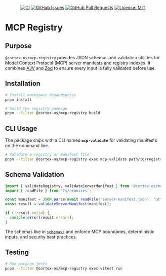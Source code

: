 <div align="center">

[![CI](https://github.com/cortex-os/cortex-os/actions/workflows/ci.yml/badge.svg)](https://github.com/cortex-os/cortex-os/actions/workflows/ci.yml)
[![GitHub Issues](https://img.shields.io/github/issues/cortex-os/cortex-os)](https://github.com/cortex-os/cortex-os/issues)
[![GitHub Pull Requests](https://img.shields.io/github/issues-pr/cortex-os/cortex-os)](https://github.com/cortex-os/cortex-os/pulls)
[![License: MIT](https://img.shields.io/badge/License-MIT-yellow.svg)](https://opensource.org/licenses/MIT)

</div>

<!--
This README.md file follows WCAG 2.1 AA accessibility guidelines:
- Semantic headings with logical order
- Descriptive link text
- High contrast code blocks
-->

# MCP Registry

## Purpose

`@cortex-os/mcp-registry` provides JSON schemas and validation utilities for Model Context Protocol (MCP) server manifests and registry indexes. It combines [AJV](https://ajv.js.org/) and [Zod](https://zod.dev/) to ensure every input is fully validated before use.

## Installation

```bash
# Install workspace dependencies
pnpm install

# Build the registry package
pnpm --filter @cortex-os/mcp-registry build
```

## CLI Usage

The package ships with a CLI named **`mcp-validate`** for validating manifests on the command line.

```bash
# Validate a registry or manifest file
pnpm --filter @cortex-os/mcp-registry exec mcp-validate path/to/registry.json
```

## Schema Validation

```ts
import { validateRegistry, validateServerManifest } from '@cortex-os/mcp-registry';
import { readFile } from 'fs/promises';

const manifest = JSON.parse(await readFile('server-manifest.json', 'utf8'));
const result = validateServerManifest(manifest);

if (!result.valid) {
  console.error(result.errors);
}
```

The schemas live in [`schemas/`](./schemas) and enforce MCP boundaries, deterministic inputs, and security best practices.

## Testing

```bash
# Run package tests
pnpm --filter @cortex-os/mcp-registry exec vitest run
```

